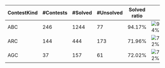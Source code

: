 | ContestKind | #Contests | #Solved | #Unsolved | Solved ratio | |
| - | - | - | - | - | - |
| ABC | 246 | 1244 | 77 | 94.17% | ![94%](https://progress-bar.dev/94?title=Solved) |
| ARC | 144 | 444 | 173 | 71.96% | ![72%](https://progress-bar.dev/72?title=Solved) |
| AGC | 37 | 157 | 61 | 72.02% | ![72%](https://progress-bar.dev/72?title=Solved) |
